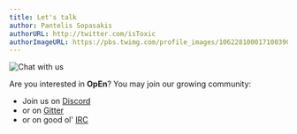 ```yaml
---
title: Let's talk
author: Pantelis Sopasakis
authorURL: http://twitter.com/isToxic
authorImageURL: https://pbs.twimg.com/profile_images/1062281000171003904/KkolV9Eg_400x400.jpg
---
```


![Chat with us](/optimization-engine/img/chat.jpeg)

Are you interested in **OpEn**? You may join our growing community:

- Join us on [Discord](https://discord.gg/mfYpn4V)
- or on [Gitter](https://gitter.im/alphaville/optimization-engine)
- or on good ol' [IRC](https://alphaville.github.io/optimization-engine/docs/irc)